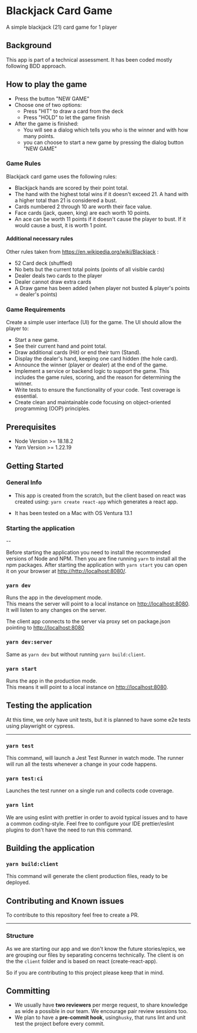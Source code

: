 # Blackjack Card Game
A simple blackjack (21) card game for 1 player

## Background
This app is part of a technical assessment. It has been coded mostly following BDD approach.

## How to play the game
- Press the button "NEW GAME"
- Choose one of two options:
  - Press "HIT" to draw a card from the deck
  - Press "HOLD" to let the game finish
- After the game is finished:
  - You will see a dialog which tells you who is the winner and with how many points.
  - you can choose to start a new game by pressing the dialog button "NEW GAME"

### Game Rules
Blackjack card game uses the following rules:
* Blackjack hands are scored by their point total.
* The hand with the highest total wins if it doesn't exceed 21. A hand with a higher total than 21 is considered a bust.
* Cards numbered 2 through 10 are worth their face value.
* Face cards (jack, queen, king) are each worth 10 points.
* An ace can be worth 11 points if it doesn't cause the player to bust. If it would cause a bust, it is worth 1 point.

#### Additional necessary rules
Other rules taken from https://en.wikipedia.org/wiki/Blackjack :
* 52 Card deck (shuffled)
* No bets but the current total points (points of all visible cards)
* Dealer deals two cards to the player
* Dealer cannot draw extra cards
* A Draw game has been added (when player not busted & player's points = dealer's points)

### Game Requirements
Create a simple user interface (UI) for the game. The UI should allow the player to:
* Start a new game.
* See their current hand and point total.
* Draw additional cards (Hit) or end their turn (Stand).
* Display the dealer's hand, keeping one card hidden (the hole card).
* Announce the winner (player or dealer) at the end of the game.
* Implement a service or backend logic to support the game. This includes the game rules, scoring, and the reason for determining the winner.
* Write tests to ensure the functionality of your code. Test coverage is essential.
* Create clean and maintainable code focusing on object-oriented programming (OOP) principles.

## Prerequisites
- Node Version >= 18.18.2
- Yarn Version >= 1.22.19

## Getting Started

### General Info
- This app is created from the scratch, but the client based on react was created using: `yarn create react-app` which generates a react app.

- It has been tested on a Mac with OS Ventura 13.1

### Starting the application
--

Before starting the application you need to install the recommended versions of Node and NPM. Then you are fine running `yarn` to install all the npm packages.
After starting the application with `yarn start` you can open it on your browser at [http://http://localhost:8080/](http://http://localhost:8080/).

### `yarn dev`

Runs the app in the development mode.<br />
This means the server will point to a local instance on [http://localhost:8080](http://localhost:8080). It will listen to any changes on the server.

The client app connects to the server via proxy set on package.json pointing to [http://localhost:8080](http://localhost:8080)


### `yarn dev:server`

Same as `yarn dev` but without running `yarn build:client`.


### `yarn start`

Runs the app in the production mode.<br />
This means it will point to a local instance on [http://localhost:8080](http://localhost:8080).



## Testing the application

At this time, we only have unit tests, but it is planned to have some e2e tests using playwright or cypress.

---

### `yarn test`

This command, will launch a Jest Test Runner in watch mode. The runner will run all the tests whenever a change in your code happens.

### `yarn test:ci`

Launches the test runner on a single run and collects code coverage.

### `yarn lint`

We are using eslint with prettier in order to avoid typical issues and to have a common coding-style.
Feel free to configure your IDE prettier/eslint plugins to don't have the need to run this command.

## Building the application

### `yarn build:client`

This command will generate the client production files, ready to be deployed.

## Contributing and Known issues

To contribute to this repository feel free to create a PR.

---

### Structure

As we are starting our app and we don't know the future stories/epics, we are grouping our files by separating concerns technically. The client is on the the `client` folder and is based on react (create-react-app).

So if you are contributing to this project please keep that in mind.

## Committing

-  We usually have **two reviewers** per merge request, to share knowledge as wide a possible in our team. We encourage pair review sessions too.
-  We plan to have a **pre-commit hook**, using`husky`, that runs lint and unit test the project before every commit.

